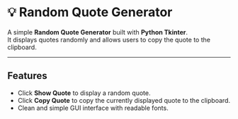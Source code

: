 # 💡 Random Quote Generator

A simple **Random Quote Generator** built with **Python Tkinter**.  
It displays  quotes randomly and allows users to copy the quote to the clipboard.

---

##  Features

- Click **Show Quote** to display a random quote.  
- Click **Copy Quote** to copy the currently displayed quote to the clipboard.  
- Clean and simple GUI interface with readable fonts.  




